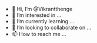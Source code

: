 - 👋 Hi, I’m @Vikrantthenge
- 👀 I’m interested in ...
- 🌱 I’m currently learning ...
- 💞️ I’m looking to collaborate on ...
- 📫 How to reach me ...

<!---
Vikrantthenge/Vikrantthenge is a ✨ special ✨ repository because its `README.md` (this file) appears on your GitHub profile.
You can click the Preview link to take a look at your changes.
--->
